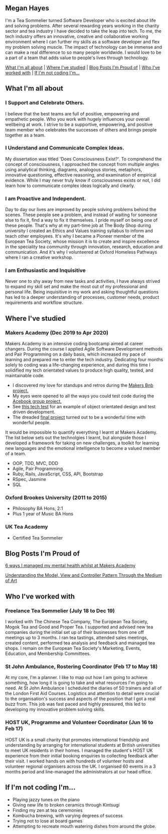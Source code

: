 ## Megan Hayes

I'm a Tea Sommelier turned Software Developer who is excited about life and solving problems. After several rewarding years working in the charity sector and tea industry I have decided to take the leap into tech. To me, the tech industry offers an innovative, creative and collaborative working environment where I can further my skills as a software developer and flex my problem solving muscle. The impact of technology can be immense and can make a real difference to so many people worldwide. I would love to be a part of a team that adds value to people's lives through technology.  

[What I'm all about](#What_I'm_all_about) | [Where I've studied](#Where_I've_studied) | [Blog Posts I'm Proud of](#Blog_Posts_I'm_Proud_of) | [Who I've worked with](#Who_I've_worked_with) | [If I'm not coding I'm...](#If_I'm_not_coding_I'm...)

## <a name="What_I'm_all_about">What I'm all about</a>


### I Support and Celebrate Others.

I believe that the best teams are full of positive, empowering and empathetic people. Who you work with hugely influences your overall wellbeing at work. I strive to be a supportive, empowering, and positive team member who celebrates the successes of others and brings people together as a team. 

### I Understand and Communicate Complex Ideas. 

My dissertation was titled 'Does Consciousness Exist?'. To comprehend the concept of consciousness, I approached the concept from  multiple angles using analytical thinking, diagrams, analogous stories, metaphors, innovative questioning, effective reasoning, and examination of empirical evidence. While I may never truly know if consciousness exists or not, I did learn how to communicate complex ideas logically and clearly.  

### I am Proactive and Independent. 

Day to day our lives are improved by people solving problems behind the scenes. These people see a problem, and instead of waiting for someone else to fix it, find a way to fix it themselves. I pride myself on being one of these people. That's why at my part-time job at The Body Shop during university I created an Ethics and Values training syllabus to inform and teach other employees. It's why I became a Pioneer member of the European Tea Society, whose mission it is to create and inspire excellence in the speciality tea community through innovation, research, education and communication. And it's why I volunteered at Oxford Homeless Pathways where I ran a creative workshop. 


### I am Enthusiastic and Inquisitive 

Never one to shy away from new tasks and activities, I have always strived to expand my skill set and make the most out of my professional and personal life. Being inquisitive in my work and asking thoughtful questions has led to a deeper understanding of processes, customer needs, product requirements and workflow structure.

## <a name="Where_I've_studied">Where I've studied</a>

### Makers Academy (Dec 2019 to Apr 2020)

Makers Academy is an intensive coding bootcamp aimed at career changers. During the course I applied Agile Software Development methods and Pair Programming on a daily basis, which increased my pace of learning and prepared me to enter the tech industry. Dedicating four months solely to coding was a life-changing experience, and during this time I solidified my tech orientated values to produce high quality, tested, and maintainable code. 

- I discovered my love for standups and retros during the [Makers Bnb project.](https://github.com/Megscode/MakersBnB)
- My eyes were opened to all the ways you could test code during the [Acebook group project.](https://github.com/Megscode/acebook_undefined)
- See [this tech test](https://github.com/Megscode/bank_test) for an example of object orientated design and test driven development. 
- The dreaded [final project](https://github.com/Megscode/Wanderlist) turned out to be a wonderful time with wonderful people.

It would be impossible to quantify everything I learnt at Makers Academy. The list below sets out the technolgies I learnt, but alongside those I developed a framework for taking on new challenges, a toolkit for learning new languages and the emotional intelligence to become a valued member of a team.

- OOP, TDD, MVC, DDD
- Agile, Pair Programming.
- Ruby, Rails, JavaScript, CSS, API, Bootstrap
- RSpec, Jasmine
- SQL

### Oxford Brookes University (2011 to 2015)

- Philosophy BA Hons, 2:1 
- Plus 1 year of Music BA Hons

### UK Tea Academy

- Certified Tea Sommelier 


## <a name="Blog_Posts_I'm_Proud_of">Blog Posts I'm Proud of</a>

[6 ways I managed my mental health whilst at Makers Academy](https://blog.makersacademy.com/6-ways-i-manage-my-mental-health-on-a-coding-boot-camp-944b07c63fda)

[Understanding the Model, View and Controller Pattern Through the Medium of Art](https://blog.makersacademy.com/understanding-the-model-view-and-controller-pattern-through-the-medium-of-art-b5610b7e42ee)


## <a name="Who_I've_worked_with">Who I've worked with</a>

### Freelance Tea Sommelier (July 18 to Dec 19)    

I worked with The Chinese Tea Company, The European Tea Society, Mogok Tea and Good and Proper Tea. I supported and advised new tea companies during the initial set up of their businesses from one off meetings up to 3 months. I ran tea tastings, attended sales meetings, created content, performed tea analysis and feedback and managed tea shops. I remain on the European Tea Society's Marketing, Events, Education, and Membership Committees. 


### St John Ambulance, Rostering Coordinator (Feb 17 to May 18)

At my core, I'm a planner. I like to map out how I am going to achieve something, how long it is going to take and what resources I'm going to need. At St John Ambulance I scheduled the diaries of 50 trainers and all of the London First Aid Courses. Logistics and attention to detail were crucial to the organisation's success and aspects of the position that I got a real buzz from. This job was fast paced and highly pressured, this led to developing my innovative problem solving skills.


### HOST UK, Programme and Volunteer Coordinator (Jun 16 to Feb 17)   

HOST UK is a small charity that promotes international friendship and understanding by arranging for international students at British universities to meet UK residents in their homes. I managed the student's HOST UK experience from their initial booking enquiries to collecting feedback after their visit. I worked hands on with hundreds of volunteer hosts and volunteer regional organisers across the UK. I organised 60 events in a 3 months period and line-managed the administrators at our head office.

## <a name="If_I'm_not_coding_I'm...">If I'm not coding I'm...</a>

* Playing jazzy tunes on the piano
* Giving new life to broken ceramics through Kintsugi
* Finding my zen at tea ceremonies
* Kombucha brewing, with varying degrees of success
* Trying not to lose at board games
* Attempting to recreate mouth watering dishes from around the globe.
